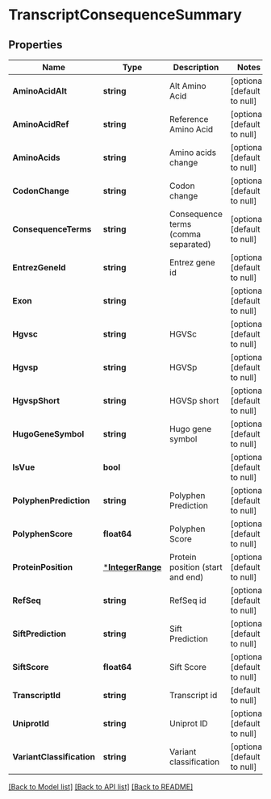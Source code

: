 # TranscriptConsequenceSummary

## Properties
Name | Type | Description | Notes
------------ | ------------- | ------------- | -------------
**AminoAcidAlt** | **string** | Alt Amino Acid | [optional] [default to null]
**AminoAcidRef** | **string** | Reference Amino Acid | [optional] [default to null]
**AminoAcids** | **string** | Amino acids change | [optional] [default to null]
**CodonChange** | **string** | Codon change | [optional] [default to null]
**ConsequenceTerms** | **string** | Consequence terms (comma separated) | [optional] [default to null]
**EntrezGeneId** | **string** | Entrez gene id | [optional] [default to null]
**Exon** | **string** |  | [optional] [default to null]
**Hgvsc** | **string** | HGVSc | [optional] [default to null]
**Hgvsp** | **string** | HGVSp | [optional] [default to null]
**HgvspShort** | **string** | HGVSp short | [optional] [default to null]
**HugoGeneSymbol** | **string** | Hugo gene symbol | [optional] [default to null]
**IsVue** | **bool** |  | [optional] [default to null]
**PolyphenPrediction** | **string** | Polyphen Prediction | [optional] [default to null]
**PolyphenScore** | **float64** | Polyphen Score | [optional] [default to null]
**ProteinPosition** | [***IntegerRange**](IntegerRange.md) | Protein position (start and end) | [optional] [default to null]
**RefSeq** | **string** | RefSeq id | [optional] [default to null]
**SiftPrediction** | **string** | Sift Prediction | [optional] [default to null]
**SiftScore** | **float64** | Sift Score | [optional] [default to null]
**TranscriptId** | **string** | Transcript id | [default to null]
**UniprotId** | **string** | Uniprot ID | [optional] [default to null]
**VariantClassification** | **string** | Variant classification | [optional] [default to null]

[[Back to Model list]](../README.md#documentation-for-models) [[Back to API list]](../README.md#documentation-for-api-endpoints) [[Back to README]](../README.md)


